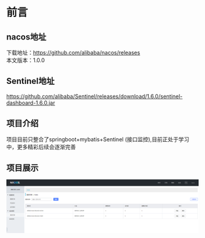 # 前言
## nacos地址
下载地址：https://github.com/alibaba/nacos/releases<br/>
本文版本：1.0.0
## Sentinel地址
  https://github.com/alibaba/Sentinel/releases/download/1.6.0/sentinel-dashboard-1.6.0.jar
## 项目介绍
 项目目前只整合了springboot+mybatis+Sentinel (接口监控),目前正处于学习中，更多精彩后续会逐渐完善
## 项目展示
![Image text](https://github.com/mason-Yu/Spring-cloud-alibaba/blob/master/image/Image%201.png)
